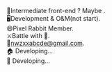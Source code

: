 🐰Intermediate front-end ? Maybe . \
🖥Development & O&M(not start).\
😄Pixel Rabbit Member.\
⚔️Battle with 🦋.\
📮nwzxxabcde@gmail.com.\
🏠 Developing...\
📖 Developing...


<!--
**abcde1239/abcde1239** is a ✨ _special_ ✨ repository because its `README.md` (this file) appears on your GitHub profile.

Here are some ideas to get you started:

- 🔭 I’m currently working on ...
- 🌱 I’m currently learning ...
- 👯 I’m looking to collaborate on ...
- 🤔 I’m looking for help with ...
- 💬 Ask me about ...
- 📫 How to reach me: ...
- 😄 Pronouns: ...
- ⚡ Fun fact: ...
-->
